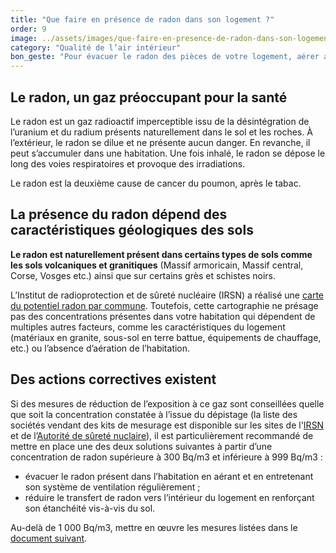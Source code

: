 ```yaml
---
title: "Que faire en présence de radon dans son logement ?"
order: 9
image: ../assets/images/que-faire-en-presence-de-radon-dans-son-logement.jpg
category: "Qualité de l’air intérieur"
bon_geste: "Pour évacuer le radon des pièces de votre logement, aérer au moins 10 minutes par jour, hiver comme été."
---
```


## Le radon, un gaz préoccupant pour la santé

Le radon est un gaz radioactif imperceptible issu de la désintégration de l’uranium et du radium présents naturellement dans le sol et les roches. À l’extérieur, le radon se dilue et ne présente aucun danger. En revanche, il peut s’accumuler dans une habitation. Une fois inhalé, le radon se dépose le long des voies respiratoires et provoque des irradiations. 

Le radon est la deuxième cause de cancer du poumon, après le tabac.

## La présence du radon dépend des caractéristiques géologiques des sols

**Le radon est naturellement présent dans certains types de sols comme les sols volcaniques et granitiques** (Massif armoricain, Massif central, Corse, Vosges etc.) ainsi que sur certains grès et schistes noirs.

L’Institut de radioprotection et de sûreté nucléaire (IRSN) a réalisé une [carte du potentiel radon par commune](https://www.irsn.fr/FR/connaissances/Environnement/expertises-radioactivite-naturelle/radon/Pages/5-cartographie-potentiel-radon-commune.aspx). Toutefois, cette cartographie ne présage pas des concentrations présentes dans votre habitation qui dépendent de multiples autres facteurs, comme les caractéristiques du logement (matériaux en granite, sous-sol en terre battue, équipements de chauffage, etc.) ou l’absence d’aération de l’habitation.

## Des actions correctives existent

Si des mesures de réduction de l’exposition à ce gaz sont conseillées quelle que soit la concentration constatée à l’issue du dépistage (la liste des sociétés vendant des kits de mesurage est disponible sur les sites de l'[IRSN](https://www.irsn.fr/FR/Pages/Home.aspx) et de l’[Autorité de sûreté nuclaire](https://www.asn.fr/espace-professionnels/agrements-controles-et-mesures/organismes-agrees-pour-la-mesure-du-radon)), il est particulièrement recommandé de mettre en place une des deux solutions suivantes à partir d’une concentration de radon supérieure à 300 Bq/m3 et inférieure à 999 Bq/m3 :
- évacuer le radon présent dans l’habitation en aérant et en entretenant son système de ventilation régulièrement ;
- réduire le transfert de radon vers l’intérieur du logement en renforçant son étanchéité vis-à-vis du sol.
 
Au-delà de 1 000 Bq/m3, mettre en œuvre les mesures listées dans le [document suivant](https://www.legifrance.gouv.fr/jorf/article_jo/JORFARTI000038184974).
